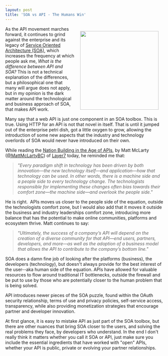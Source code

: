 ```yaml
---
layout: post
title: 'SOA vs API - The Humans Win'
---
```

<p><img style="padding: 15px;" src="https://s3.amazonaws.com/kinlane-productions/human-cutout.jpg" alt="" width="250" align="right" /></p>
<p>As the API movement marches forward, it continues to grind against the enterprise and its legacy of <a href="http://en.wikipedia.org/wiki/Service-oriented_architecture">Service Oriented Architecture (SOA)</a>, which increases the frequency at which people ask me, <em>What is the difference between API and SOA?</em> This is not a technical explanation of the differences, but a philosophical one that many will argue does not apply, but in my opinion is the dark matter around the technological and business approach of SOA,  that makes API work.</p>
<p>Many say that a web API is just one component in an SOA toolbox.  This is true.  Using HTTP for an API is not that novel in itself.  That is until it jumped out of the enterprise petri dish, got a little oxygen to grow, allowing the introduction of some new aspects that the industry and technology overlords of SOA would never have introduced on their own.</p>
<p>While reading the <a href="http://www.layer7tech.com/blogs/index.php/nation-building-in-the-age-of-apis/">Nation Building in the Age of APIs</a>, by Matt McLarty (<a href="https://twitter.com/MattMcLartyBC">@MattMcLartyBC</a>) of <a href="http://www.layer7tech.com/">Layer7</a> today, he reminded me that:</p>
<blockquote><em>"Every paradigm shift in technology has been driven by both innovation&mdash;the new technology itself&mdash;and application&mdash;how that technology can be used.  In other words, there is a machine side and a people side to every technology change.  The technologists responsible for implementing these changes often bias towards their comfort zone&mdash;the machine side&mdash;and overlook the people side."</em></blockquote>
<p>He is right. &nbsp;APIs moves us closer to the people side of the equation, outside the technologists comfort zone, but I would also add that it moves it outside the business and industry leaderships comfort zone, introducing more balance that has the potential to make online communities, platforms and ecosystem thrive. Matt continues to say:</p>
<blockquote><em>"Ultimately, the success of a company&rsquo;s API will depend on the creation of a diverse community for that API&mdash;end users, partners, developers, and more&mdash;as well as the adoption of a business model that allows the API to contribute to the company&rsquo;s bottom line."</em></blockquote>
<p>SOA does a damn fine job of looking after the platforms (business), the developers (technology), but doesn't always provide for the best interest of the user--aka human side of the equation.  APIs have allowed for valuable resources to flow around traditional IT bottlenecks, outside the firewall and be put to use by those who are potentially closer to the human problem that is being solved.</p>
<p>API introduces newer pieces of the SOA puzzle, found within the OAuth security relationship, terms of use and privacy policies, self-service access, transparency, while also providing monetization strategies that encourage partner and developer innovation.</p>
<p>At first glance, it is easy to mistake API as just part of the SOA toolbox, but there are other nuances that bring SOA closer to the users, and solving the real problems they face, by developers who understand.  In the end I don't really think it matters whether you call it SOA or API, just make sure you include the essential ingredients that have worked with "open" APIs, whether your API is public, private or evolving your partner relationships.</p>